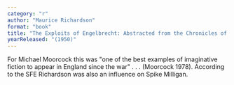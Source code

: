```yaml
---
category: "r"
author: "Maurice Richardson"
format: "book"
title: "The Exploits of Engelbrecht: Abstracted from the Chronicles of the Surrealist Sportsman's Club"
yearReleased: "(1950)"
---
```

For Michael Moorcock this was "one of the best examples of imaginative fiction to appear in England since the war" . . . (Moorcock 1978). According to the SFE Richardson was also an influence on Spike Milligan.
 